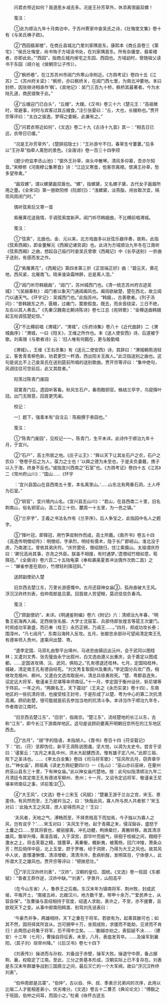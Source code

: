 <!-- { "loadSidebar": true } -->
　　问君衣带近如何？我道思乡减去多。况是王孙芳草外，休添离恨画双螺！

　　笺注：

　　①此为顺治九年十月南访中，于苏州寄家中妾吴氏之诗，《壮悔堂文集》卷十有《与吴氏祷子疏》。

　　②“西园翡翠楼”，在商丘县城北门里刘家隅首东。康熙本《商丘县卷三《第宅》：“侯氏壮悔堂，尚书恂子方域读书处，在刘家隅首东。所有杂庸堂、翡辈楼者，亦即此处。”“西园”，指商丘城内侯宅之东园、西园也。方域幼时，曾随祖父读书于东园（胡介祉《侯朝宗公子传》）。

　　③“枫桥巷”，在江苏苏州市阊门外寒山寺附近。《方舆考证》卷四十五《江苏》二《苏州府关梁》：“枫桥，亦曰枫桥关，在阊门西七里，为南北冲要地。本曰封桥，因张继诗相承作‘枫’。《吴地记》：吴门三百九十桥，枫桥其最著者。今为水陆孔道，商民错聚于此。”

　　④“丘嫂迎门已白头”，“丘嫂”，大嫂。《汉书》卷三十六《楚元王：“高祖微时，常避事，时时与宾客过其丘嫂食。”注引张晏曰：“丘，大也，长嫂称也。”贾开宗等评曰：“太白之骏逸，梦得之委婉，此兼有之。”

　　⑤“问君衣带近如何”，《文选》卷二十九《古诗十九首》其一：“相去日已远，衣带日已缓。”

　　“况是王孙芳草外”，《楚辞招隐士》：“王孙游兮不归，春草生兮萋萋。”后多以“王孙草”指牵人离愁的景色。《全唐诗》卷一百三十四李颀

　　《题少府监李丞山池》：“窗外王孙草，床头中散琴。清风多仰慕，吾亦尔知音。”宋穆修《河南穆公集寒食》诗：“江边又寒食，伧客奈离襟。恨满王孙草，愁多望帝禽。”

　　“画双螺”，谓以螺黛画双眉也。“螺”，指螺黛，又名螺子黛，古代女子画眉所用之墨。《全宋词》第一册欧阳修《阮郎归》：“浅螺黛，淡燕脂，闲妆取次宜，隔帘风雨闭门时。”

　　偶听弦索后又寄一首

　　紫雁黄花送我情，手调弦索度新声。阊门听尽韩娥曲，不比樽前唱渭城。

　　笺注：

　　①“弦索”，北曲也。金、元以来，北方戏曲多以丝弦乐器伴奏，故称。此指《弦索西厢》，即金董解元《西厢记诸宫调》也。此诗为方域顺治九年冬在江南听《弦索西厢》之曲，想起自己临行时妾吴氏曾歌《西厢记》中《长亭送别》一折曲子送别，有感而发之作。

　　②“紫雁黄花”，《西厢记》第四本第三折《正宫端正好》曲：“碧云天，黄花地，西风紧，北雁南飞。晓来谁染霜林醉，总是离人泪。”

　　③“阊门听尽韩娥曲”，“阊门”，苏州城西门也。《清一统志苏州府古迹吴城》：“《吴越春秋》：阊门者以象天门通阊阖风也。阖闾欲破楚，楚在西北，故立阊门以通天气。《环宇记》：吴城西门也。”此指苏州。“韩娥，，古善歌者。《列子汤问》：“昔韩娥东之齐，匮粮，过雍门，鬻歌假食。既去，而余音绕梁，三日不绝，左右以其人弗去。”《先秦汉魏南北朝诗陈诗》卷七江总《宛转歌》：“金樽送曲韩娥起玉柱调弦楚妃惊。”

　　④“不比樽前唱《渭城》”，“渭城”，《乐府诗集》卷八十《近代曲辞》二《渭城曲序》：“渭城，一曰《阳关》，王维之所作也。本《送人使安西》诗，后遂被于歌。刘禹锡《与歌者诗》云：‘旧人唯有何戡在，更与殷勤唱

　　《渭城》。，王维《王右丞集》有《送元二使安西》诗，其辞曰：“渭城朝雨浥轻尘，客舍青青柳色新。劝君更饮一杯酒，西出阳关无故人。”此泛指送别之曲也。这句是说比不上己妾吴氏在送别筵前所唱的送别歌曲。贾开宗等评曰：“集中绝句，风调往往可空前后，此又其胜者。”

　　阳羡过陈青门废园

　　寂寞青门后，遗园听客看。秋风生石户，春雨黯铜官。蛛结兰亭字，鸟窥箨叶冠。出门无限意，回首更凭阑。

　　校记：

　　一］题下，强善本有“自注云：陈殿撰于泰园也。”

　　笺注：

　　①“陈青门废园”，见校记一一。陈青门，生平未详。此诗作于顺治九年十月，于宜兴。

　　②“石户”，高士所居之地。《庄子让王》：“舜以天下让其友石户之农，石户之农曰：‘卷卷乎后之为人，葆力之士也！’以舜之德为未至也，于是夫负妻戴，携子以入于海，终身不反也。”或指宜兴西南之“石室”也。《方舆考证》卷四十五《江苏》二《常州府山川》：“国山……《环宇

　　：‘宜兴县国山在县西南五十里，本名离里山。’……山东北有两重石洞，土人呼为石室。”

　　③“铜官”，宜兴境内山名。《宜兴县志山川》：“君山，在县西南二十里，旧名荆南山，俗名铜官山，高二百三十仞，麓周一十五里，为一邑之镇。”

　　④“兰亭字”，王羲之书法名作有《兰亭序》，后人争宝之，此指园中名人之题字。

　　⑤“箨叶冠，即箨冠，用竹笋皮制作而成，高士所戴。《南齐书》卷五十四《高逸传明僧绍传》：明僧绍，字承烈，明经有儒术，隐于长广郡崂山。淮北没于虏，乃南渡江。曾依其弟庆符。“庆符罢任，僧绍随归，住江乘摄山。太祖谓庆符曰：‘卿兄高尚其事，亦尧之外臣。朕虽不相接，有时通梦。’遗僧绍竹根如意，筍箨冠。”《全唐诗》卷六百二十五陆龟蒙《奉和袭美夏景冲淡偶作次韵二首》之一：“蝉雀参差在扇纱，竹襟轻利箨冠斜。”

　　送顾副使礽入楚

　　旧京西去楚江东，万里长游感慨中。古月还窥神女庙③，孤舟直破大王风。浮沉汉祚终刘表，伯仲周郎是吕蒙。回首故人劳望眼，莫迟佳信负春鸿。

　　笺注：

　　①“顾副使礽”，未详。《明通鉴附编》卷六《附记》六：清顺治九年春，“明鲁王航海再入闽。定西侯张名振、大学士沈宸荃、兵部侍郎张煌言等扈王次厦门。时郑成功军甚盛，而已奉（桂王）永历正朔，乃谒王……。”四月，郑成功攻长泰；围漳州，“凡七阅月”，东南沿海转入反攻。五月，张献忠余部孙可望闻清定南王孔有德率师入贵州，遂乘间出楚、粤。

　　“遣李定国、马双礼由黎平出靖州，马进忠由镇远出沅州，会于武冈以图桂林；又遣刘文秀、张先璧由永宁出叙州，白文选由遵义出重庆，会于嘉定以图成都。……定国进攻靖、沅、武冈，俱陷之。”孔有德退还桂林。七月，定国陷桂林，城破，清定南王孔有德自经死。“刘文秀复取叙州及重庆。”李定国分兵攻广西，相继攻克梧州、柳州。又遣白文选攻取辰州，清总兵徐勇败死。“楚、粤郡县连失，诏定远大将军、敬谨亲王尼堪等率师南征。”十一月，李定国于衡州设伏，斩尼堪等于阵前。一年之内，“两蹶名王，天下震动”（王夫之《永历实录》卷十四），东南地区的一些抗清将领，也接受桂王封号，于是形成了以楚、粤为中心的第二次抗清高潮。顾礽赴楚，很可能就是前去参加当地的抗清斗争。本诗当作于顺治九年冬，作者南访江南时。

　　“旧京西去楚江东”，“旧京”，指南京。“楚江东”，流经楚地的长江以东，古称“江东”，即今长江下游南岸地区。这句是说顾礽要离开明朝旧京所在的江东地区西去。

　　③“古月”，“胡”字的隐语，本指胡人。《晋书》卷百十四《苻坚载记》下：“初，（苻）坚即伪位，新平王凋陈说图谶，坚大悦，以凋为太史令。尝言于坚曰：‘谨案云：“古月之末乱中州，洪水大起健西流，惟有雄子定八州。”此即三祖、陛下之圣讳也。……《李太白全集》卷四《司马将军歌》：“狂风吹古月，窃弄章华台。”“神女庙”，顾祖禹《读史方舆纪要四川》一《名山》：“巫山亦曰巫峡，在夔州府巫山县东三十里，下有神女庙。”此以神女庙代楚地。按：此句似指清顺治九年二月清廷令其定南王孔有德进军柳州、贵州；十一月，又诏令定远将军、敬谨亲王尼堪率师南征之事，详前笺注①。

　　④“大王风”，《文选》卷十三宋玉《风赋》：“楚襄王游于兰台之宫，宋玉、景差侍。有风然而至，王乃披衿当之，曰：‘快哉此风，寡人所与庶人共者邪？’宋玉对曰：‘此独大王之风耳，庶人安得而共之！’王曰：

　　‘夫风者，天地之气，溥畅而至，不择贵贱高下而加焉，今子独以为寡人之风，岂有说乎？’……宋玉对曰：‘夫风生于地，起于青蘋之末，侵淫谿谷，盛怒于土囊之口……至其将衰也，被丽披离，冲孔动楗，眗焕粲烂，离散转移。故其清凉雄风，飘举升降，乘凌高城，入于深宫，邸华叶而振气，徘徊于桂椒之间，翱翔于激水之上，将击芙蓉之精，猎蕙草，离秦衡，概新夷，被荑杨，回穴冲陵，萧条众芳；然后倘佯中庭，北上玉堂，跻于罗帷，经于洞房，乃得为大王之风也。故其风中人状，直憯凄惏慄，清凉增欷，清清泠泠，愈病析酲，发明耳目，宁体便人，此所谓大王之雄风也。贾开宗等评曰：“顿挫悲壮。”

　　⑤“浮沉汉祚终刘表”，“汉祚”，汉朝的皇位、国统。《文选》卷一班固《东都赋》：“昔者王莽作逆，汉祚中缺。”“刘表”，字景升，山阳高平

　　（在今山东省）人，鲁恭王之后裔。东汉末年为镇南将军、荆州牧，封成武侯，平叛开土，“南接五岭，北据汉川，地方数千里，带甲十余万，”“爱民养士，从容自保”。“及曹操与袁绍相持于官度，绍遣人求助，表许之，不至，亦不援曹，且欲观天下之变。从事中郎南阳韩嵩、别驾刘先说表曰：

　　‘今豪杰并争，两雄相持，天下之重在于将军。若欲有为，起乘其敝可也；如其不然，固将择其所宜从。岂可拥甲十万，坐观成败，求援而不能助，见贤而不肯归！此两怨必将集于将军，恐不得中立矣。……’蒯越亦劝之，表狐疑不决……（建安）十三年（七月），曹操自将征表，未至，八月，表疽发背卒。……及操军到襄阳，（其子刘）琮举州降。”（《后汉书》卷七十四下

　　《刘表传》）操进而与孙权、刘备战于赤壁，操军大败。操退守中原，备占据荆、襄，权稳定了江南。至此，三分之势基本形成，汉朝实际上已不复存在。刘表是东汉末年群雄争战到三国鼎立之间，最后灭亡的一个大军阀，故曰“浮沉汉柞终刘表”。

　　“伯仲周郎是吕蒙”，“伯仲”，古以伯、仲、叔、季表示兄弟间的次序，此用以比喻二人才能相差甚小，优劣难分。《文选》卷五十二曹丕《典论论文》：“傅毅之于班固，伯仲之间耳，而固小之。”杜甫《咏怀古迹五

